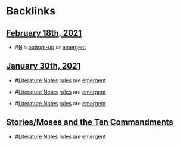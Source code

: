 
# Backlinks
## [February 18th, 2021](<February 18th, 2021.md>)
- #[N](<N.md>) a [bottom-up](<bottom-up.md>) or [emergent](<emergent.md>)

## [January 30th, 2021](<January 30th, 2021.md>)
- #[Literature Notes](<Literature Notes.md>) [rules](<rules.md>) are [emergent]([emergent](<emergent.md>))

- #[Literature Notes](<Literature Notes.md>) [rules](<rules.md>) are [emergent]([emergent](<emergent.md>))

- #[Literature Notes](<Literature Notes.md>) [rules](<rules.md>) are [emergent]([emergent](<emergent.md>))

## [Stories/Moses and the Ten Commandments](<Stories/Moses and the Ten Commandments.md>)
- #[Literature Notes](<Literature Notes.md>) [rules](<rules.md>) are [emergent]([emergent](<emergent.md>))

